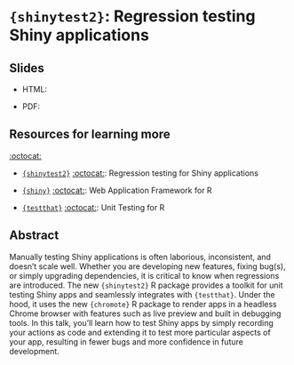 # `{shinytest2}`: Regression testing Shiny applications

<!-- <table style="margin:0px">
  <tr>
    <td><a href="https://www.rplumber.io/"><img src="images/plumber.png" height="100px" style="padding: 10px;"></a></td>
    <td vlign="center">+</td>
    <td><a href="https://github.com/HenrikBengtsson/future"><img src="images/future.20200115.1200dpi.png" height="100px" style="padding: 10px;"></a></td>
  </tr>
</table> -->

## Slides

* HTML:
<!-- http://schloerke.com/presentation-2021-01-rstudio-global-plumber-async -->

* PDF:
<!-- http://schloerke.com/presentation-2021-01-rstudio-global-plumber-async/plumber_future.pdf -->


## Resources for learning more

[:octocat:](https://github.com/r-lib/testthat/)
* [`{shinytest2}`](https://rstudio.github.io/shinytest2/) [:octocat:](https://github.com/rstudio/shinytest2): Regression testing for Shiny applications

* [`{shiny}`](https://https://shiny.rstudio.com/) [:octocat:](https://github.com/rstudio/shiny): Web Application Framework for R

* [`{testthat}`](https://testthat.r-lib.org/) [:octocat:](https://github.com/r-lib/testthat/): Unit Testing for R


## Abstract


Manually testing Shiny applications is often laborious, inconsistent, and doesn’t scale well. Whether you are developing new features, fixing bug(s), or simply upgrading dependencies, it is critical to know when regressions are introduced. The new `{shinytest2}` R package provides a toolkit for unit testing Shiny apps and seamlessly integrates with `{testthat}`. Under the hood, it uses the new `{chromote}` R package to render apps in a headless Chrome browser with features such as live preview and built in debugging tools. In this talk, you’ll learn how to test Shiny apps by simply recording your actions as code and extending it to test more particular aspects of your app, resulting in fewer bugs and more confidence in future development.
